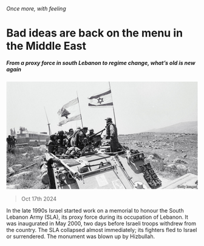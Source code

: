 ###### Once more, with feeling

# Bad ideas are back on the menu in the Middle East 

##### From a proxy force in south Lebanon to regime change, what’s old is new again 

![image](images/20241019_MAP003.jpg) 

> Oct 17th 2024 

In the late 1990s Israel started work on a memorial to honour the South Lebanon Army (SLA), its proxy force during its occupation of Lebanon. It was inaugurated in May 2000, two days before Israeli troops withdrew from the country. The SLA collapsed almost immediately; its fighters fled to Israel or surrendered. The monument was blown up by Hizbullah.

